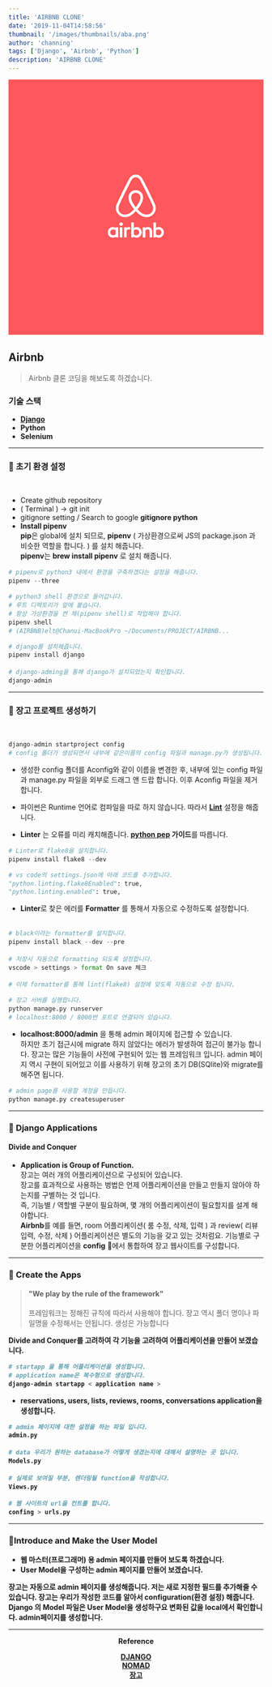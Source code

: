 ```yaml
---
title: 'AIRBNB CLONE'
date: '2019-11-04T14:58:56'
thumbnail: '/images/thumbnails/aba.png'
author: 'channing'
tags: ['Django', 'Airbnb', 'Python']
description: 'AIRBNB CLONE'
---
```


![airbnb](./aba.png)

## Airbnb

> Airbnb 클론 코딩을 해보도록 하겠습니다.

### 기술 스택

- <b>[Django](https://www.djangoproject.com/)</b>
- <b>Python</b>
- <b>Selenium</b>

---

### 🎃 초기 환경 설정

<br>

- Create github repository
- ( Terminal ) → git init
- gitignore setting / Search to google <b>gitignore python</b>
- <b>Install pipenv</b><br>
  **pip**은 global에 설치 되므로, **pipenv** ( 가상환경으로써 JS의 package.json 과 비슷한 역할을 합니다. ) 를 설치 해줍니다.<br>
  **pipenv**는 **brew install pipenv** 로 설치 해줍니다.

```python
# pipenv로 python3 내에서 환경을 구축하겠다는 설정을 해줍니다.
pipenv --three
```

```py
# python3 shell 환경으로 들어갑니다.
# 루트 디렉토리가 앞에 붙습니다.
# 항상 가상환경을 켠 채(pipenv shell)로 작업해야 합니다.
pipenv shell
# (AIRBNB)elt@Chanui-MacBookPro ~/Documents/PROJECT/AIRBNB...
```

```py
# django를 설치해줍니다.
pipenv install django

# django-adming을 통해 django가 설치되었는지 확인합니다.
django-admin

```

---

### 🎃 장고 프로젝트 생성하기

<br>

```py
django-admin startproject config
# config 폴더가 생성되면서 내부에 같은이름의 config 파일과 manage.py가 생성됩니다.
```

- 생성한 config 폴더를 Aconfig와 같이 이름을 변경한 후, 내부에 있는 config 파일과 manage.py 파일을 외부로 드래그 앤 드랍 합니다. 이후 Aconfig 파일을 제거합니다.

- 파이썬은 Runtime 언어로 컴파일을 따로 하지 않습니다. 따라서 **[Lint](<https://ko.wikipedia.org/wiki/%EB%A6%B0%ED%8A%B8_(%EC%86%8C%ED%94%84%ED%8A%B8%EC%9B%A8%EC%96%B4)>)** 설정을 해줍니다.

- **Linter** 는 오류를 미리 캐치해줍니다. **[python pep](https://www.python.org/dev/peps/pep-0008/) 가이드**를 따릅니다.

```py
# Linter로 flake8을 설치합니다.
pipenv install flake8 --dev
```

```py
# vs code의 settings.json에 아래 코드를 추가합니다.
"python.linting.flake8Enabled": true,
"python.linting.enabled": true,
```

- **Linter**로 찾은 에러를 **Formatter** 를 통해서 자동으로 수정하도록 설정합니다.

```py

# black이라는 formatter를 설치합니다.
pipenv install black --dev --pre

# 저장시 자동으로 formatting 되도록 설정합니다.
vscode > settings > format On save 체크

# 이제 formatter를 통해 lint(flake8) 설정에 맞도록 자동으로 수정 됩니다.
```

```py
# 장고 서버를 실행합니다.
python manage.py runserver
# localhost:8000 / 8000번 포트로 연결되어 있습니다.
```

- <b>localhost:8000/admin</b> 을 통해 admin 페이지에 접근할 수 있습니다. <br>
  하지만 초기 접근시에 migrate 하지 않았다는 에러가 발생하여 접근이 불가능 합니다.
  장고는 많은 기능들이 사전에 구현되어 있는 웹 프레임워크 입니다.
  admin 페이지 역시 구현이 되어있고 이를 사용하기 위해 장고의 초기 DB(SQlite)와 migrate를 해주면 됩니다.

```py
# admin page를 사용할 계정을 만듭니다.
python manage.py createsuperuser
```

---

### 🎃 Django Applications

#### Divide and Conquer

- <b>Application is Group of Function.</b><br>
  장고는 여러 개의 어플리케이션으로 구성되어 있습니다.<br>
  장고를 효과적으로 사용하는 벙법은 언제 어플리케이션을 만들고 만들지 않아야 하는지를 구별하는 것 입니다. <br>
  즉, 기능별 / 역할별 구분이 필요하며, 몇 개의 어플리케이션이 필요할지를 설계 해야합니다. <br>
  <b>Airbnb</b>를 예를 들면, room 어플리케이션( 룸 수정, 삭제, 입력 ) 과 review( 리뷰 입력, 수정, 삭제 ) 어플리케이션은 별도의 기능을 갖고 있는 것처럼요.
  기능별로 구분한 어플리케이션을 **config** 에서 통합하여 장고 웹사이트를 구성합니다.

---

### 🎃 Create the Apps

> #### <b>"We play by the rule of the framework" </b><br>
>
> 프레임워크는 정해진 규칙에 따라서 사용해야 합니다. 장고 역시 폴더 명이나 파일명을 수정해서는 안됩니다. 생성은 가능합니다

<b>Divide and Conquer를 고려하여 각 기능을 고려하여 어플리케이션을 만들어 보겠습니다.

```py
# startapp 을 통해 어플리케이션을 생성합니다.
# application name은 복수형으로 생성합니다.
django-admin startapp < application name >
```

- **reservations, users, lists, reviews, rooms, conversations** application을 생성합니다.

```py
# admin 페이지에 대한 설정을 하는 파일 입니다.
admin.py

# data 우리가 원하는 database가 어떻게 생겼는지에 대해서 설명하는 곳 입니다.
Models.py

# 실제로 보여질 부분, 렌더링될 function을 작성합니다.
Views.py

# 웹 사이트의 url을 컨트롤 합니다.
confing > urls.py
```

<hr />

### 🎃Introduce and Make the User Model

- 웹 마스터(프로그래머) 용 admin 페이지를 만들어 보도록 하겠습니다.
- User Model을 구성하는 admin 페이지를 만들어 보겠습니다.

장고는 자동으로 admin 페이지를 생성해줍니다. 저는 새로 지정한 필드를 추가해줄 수 있습니다. 장고는 우리가 작성한 코드를 알아서 configuration(환경 설정) 해줍니다.
Django 의 Model 파일은
User Model을 생성하구요
변화된 값을 local에서 확인합니다.
admin페이지를 생성합니다.

<hr />
<center>

Reference <br>

[DJANGO](https://docs.djangoproject.com/ko/2.2/intro/)<br>
[NOMAD](https://academy.nomadcoders.co/courses/category/KR)<br>
[장고](https://channing.netlify.com/ko/blog/2019/10/18/channing)

</center>
